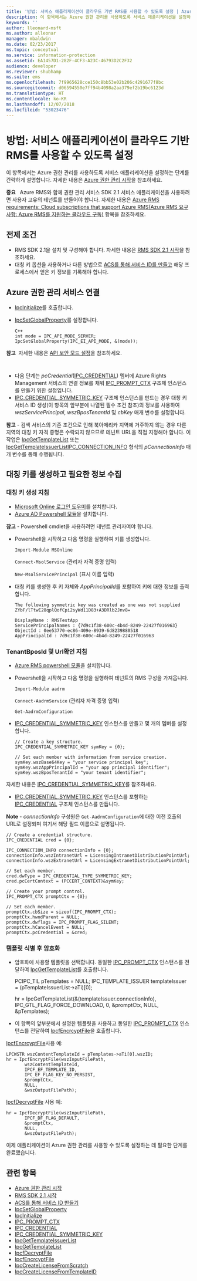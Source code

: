 ```yaml
---
title: '방법: 서비스 애플리케이션이 클라우드 기반 RMS를 사용할 수 있도록 설정 | Azure RMS'
description: 이 항목에서는 Azure 권한 관리를 사용하도록 서비스 애플리케이션을 설정하는 단계를 간략하게 설명합니다.
keywords: ''
author: lleonard-msft
ms.author: alleonar
manager: mbaldwin
ms.date: 02/23/2017
ms.topic: conceptual
ms.service: information-protection
ms.assetid: EA1457D1-282F-4CF3-A23C-46793D2C2F32
audience: developer
ms.reviewer: shubhamp
ms.suite: ems
ms.openlocfilehash: 7f9965628cce150c8bb53e02b206c4291677f8bc
ms.sourcegitcommit: d06594550e7ff94b4098a2aa379ef2b19bc6123d
ms.translationtype: HT
ms.contentlocale: ko-KR
ms.lasthandoff: 12/07/2018
ms.locfileid: "53023476"
---
```

# <a name="how-to-enable-your-service-application-to-work-with-cloud-based-rms"></a>방법: 서비스 애플리케이션이 클라우드 기반 RMS를 사용할 수 있도록 설정

이 항목에서는 Azure 권한 관리를 사용하도록 서비스 애플리케이션을 설정하는 단계를 간략하게 설명합니다. 자세한 내용은 [Azure 권한 관리 시작](https://technet.microsoft.com/library/jj585016.aspx)을 참조하세요.

**중요**   Azure RMS와 함께 권한 관리 서비스 SDK 2.1 서비스 애플리케이션을 사용하려면 사용자 고유의 테넌트를 만들어야 합니다. 자세한 내용은 [Azure RMS requirements: Cloud subscriptions that support Azure RMS(Azure RMS 요구 사항: Azure RMS를 지원하는 클라우드 구독)](../requirements.md) 항목을 참조하세요.

## <a name="prerequisites"></a>전제 조건

-   RMS SDK 2.1을 설치 및 구성해야 합니다. 자세한 내용은 [RMS SDK 2.1 시작](getting-started-with-ad-rms-2-0.md)을 참조하세요.
-   대칭 키 옵션을 사용하거나 다른 방법으로 [ACS를 통해 서비스 ID를 만들고](https://msdn.microsoft.com/library/gg185924.aspx) 해당 프로세스에서 얻은 키 정보를 기록해야 합니다.

## <a name="connecting-to-the-azure-rights-management-service"></a>Azure 권한 관리 서비스 연결

-   [IpcInitialize](https://msdn.microsoft.com/library/jj127295.aspx)를 호출합니다.
-   [IpcSetGlobalProperty](https://msdn.microsoft.com/library/hh535270.aspx)를 설정합니다.

        C++
        int mode = IPC_API_MODE_SERVER;
        IpcSetGlobalProperty(IPC_EI_API_MODE, &(mode));


  **참고**  자세한 내용은 [API 보안 모드 설정](setting-the-api-security-mode-api-mode.md)을 참조하세요.

     
-   다음 단계는 *pcCredential*([IPC\_CREDENTIAL](https://msdn.microsoft.com/library/hh535275.aspx)) 멤버에 Azure Rights Management 서비스의 연결 정보를 채워 [IPC\_PROMPT\_CTX](https://msdn.microsoft.com/library/hh535278.aspx) 구조체 인스턴스를 만들기 위한 설정입니다.
-   [IPC\_CREDENTIAL\_SYMMETRIC\_KEY](https://msdn.microsoft.com/library/dn133062.aspx) 구조체 인스턴스를 만드는 경우 대칭 키 서비스 ID 생성(이 항목의 앞부분에 나열된 필수 조건 참조)의 정보를 사용하여 *wszServicePrincipal*, *wszBposTenantId* 및 *cbKey* 매개 변수를 설정합니다.

**참고** - 검색 서비스의 기존 조건으로 인해 북아메리카 지역에 거주하지 않는 경우 다른 지역의 대칭 키 자격 증명은 수락되지 않으므로 테넌트 URL을 직접 지정해야 합니다. 이 작업은 [IpcGetTemplateList](https://msdn.microsoft.com/library/hh535267.aspx) 또는 [IpcGetTemplateIssuerList](https://msdn.microsoft.com/library/hh535266.aspx)[IPC\_CONNECTION\_INFO](https://msdn.microsoft.com/library/hh535274.aspx) 형식의 *pConnectionInfo* 매개 변수를 통해 수행됩니다.

## <a name="generate-a-symmetric-key-and-collect-the-needed-information"></a>대칭 키를 생성하고 필요한 정보 수집

### <a name="instructions-to-generate-a-symmetric-key"></a>대칭 키 생성 지침

-   [Microsoft Online 로그인 도우미](https://go.microsoft.com/fwlink/p/?LinkID=286152)를 설치합니다.
-   [Azure AD Powershell 모듈](https://bposast.vo.msecnd.net/MSOPMW/8073.4/amd64/AdministrationConfig-en.msi)을 설치합니다.

**참고** - Powershell cmdlet을 사용하려면 테넌트 관리자여야 합니다.

- Powershell을 시작하고 다음 명령을 실행하여 키를 생성합니다.

    `Import-Module MSOnline`

    `Connect-MsolService` (관리자 자격 증명 입력)

    `New-MsolServicePrincipal` (표시 이름 입력)

- 대칭 키를 생성한 후 키 자체와 *AppPrincipalId*를 포함하여 키에 대한 정보를 출력합니다.

      The following symmetric key was created as one was not supplied
      ZYbF/lTtwE28qplQofCpi2syWd11D83+A3DRlb2Jnv8=

      DisplayName : RMSTestApp
      ServicePrincipalNames : {7d9c1f38-600c-4b4d-8249-22427f016963}
      ObjectId : 0ee53770-ec86-409e-8939-6d8239880518
      AppPrincipalId : 7d9c1f38-600c-4b4d-8249-22427f016963


### <a name="instructions-to-find-out-tenantbposid-and-urls"></a>**TenantBposId** 및 **Url**확인 지침

-   [Azure RMS powershell 모듈](https://technet.microsoft.com/library/jj585012.aspx)을 설치합니다.
-   Powershell을 시작하고 다음 명령을 실행하여 테넌트의 RMS 구성을 가져옵니다.

    `Import-Module aadrm`

    `Connect-AadrmService` (관리자 자격 증명 입력)

    `Get-AadrmConfiguration`


- [IPC\_CREDENTIAL\_SYMMETRIC\_KEY](https://msdn.microsoft.com/library/dn133062.aspx) 인스턴스를 만들고 몇 개의 멤버를 설정합니다.

      // Create a key structure.
      IPC_CREDENTIAL_SYMMETRIC_KEY symKey = {0};

      // Set each member with information from service creation.
      symKey.wszBase64Key = "your service principal key";
      symKey.wszAppPrincipalId = "your app principal identifier";
      symKey.wszBposTenantId = "your tenant identifier";


자세한 내용은 [IPC\_CREDENTIAL\_SYMMETRIC\_KEY](https://msdn.microsoft.com/library/dn133062.aspx)를 참조하세요.

-   [IPC\_CREDENTIAL\_SYMMETRIC\_KEY](https://msdn.microsoft.com/library/dn133062.aspx) 인스턴스를 포함하는 [IPC\_CREDENTIAL](https://msdn.microsoft.com/library/hh535275.aspx) 구조체 인스턴스를 만듭니다.

**Note** - *connectionInfo* 구성원은 `Get-AadrmConfiguration`에 대한 이전 호출의 URL로 설정되며 여기서 해당 필드 이름으로 설명됩니다.

    // Create a credential structure.
    IPC_CREDENTIAL cred = {0};

    IPC_CONNECTION_INFO connectionInfo = {0};
    connectionInfo.wszIntranetUrl = LicensingIntranetDistributionPointUrl;
    connectionInfo.wszExtranetUrl = LicensingExtranetDistributionPointUrl;

    // Set each member.
    cred.dwType = IPC_CREDENTIAL_TYPE_SYMMETRIC_KEY;
    cred.pcCertContext = (PCCERT_CONTEXT)&symKey;

    // Create your prompt control.
    IPC_PROMPT_CTX promptCtx = {0};

    // Set each member.
    promptCtx.cbSize = sizeof(IPC_PROMPT_CTX);
    promptCtx.hwndParent = NULL;
    promptCtx.dwflags = IPC_PROMPT_FLAG_SILENT;
    promptCtx.hCancelEvent = NULL;
    promptCtx.pcCredential = &cred;

### <a name="identify-a-template-and-then-encrypt"></a>템플릿 식별 후 암호화

-   암호화에 사용할 템플릿을 선택합니다.
    동일한 [IPC\_PROMPT\_CTX](https://msdn.microsoft.com/library/hh535278.aspx) 인스턴스를 전달하여 [IpcGetTemplateList](https://msdn.microsoft.com/library/hh535267.aspx)를 호출합니다.


    PCIPC_TIL pTemplates = NULL; IPC_TEMPLATE_ISSUER templateIssuer = (pTemplateIssuerList->aTi)[0];

    hr = IpcGetTemplateList(&(templateIssuer.connectionInfo),        IPC_GTL_FLAG_FORCE_DOWNLOAD,        0,        &promptCtx,        NULL,        &pTemplates);


-   이 항목의 앞부분에서 설명한 템플릿을 사용하고 동일한 [IPC\_PROMPT\_CTX](https://msdn.microsoft.com/library/hh535278.aspx) 인스턴스를 전달하여 [IpcfEncrcyptFile](https://msdn.microsoft.com/library/dn133059.aspx)을 호출합니다.

[IpcfEncrcyptFile](https://msdn.microsoft.com/library/dn133059.aspx)사용 예:

    LPCWSTR wszContentTemplateId = pTemplates->aTi[0].wszID;
    hr = IpcfEncryptFile(wszInputFilePath,
           wszContentTemplateId,
           IPCF_EF_TEMPLATE_ID,
           IPC_EF_FLAG_KEY_NO_PERSIST,
           &promptCtx,
           NULL,
           &wszOutputFilePath);

[IpcfDecryptFile](https://msdn.microsoft.com/library/dn133058.aspx) 사용 예:

    hr = IpcfDecryptFile(wszInputFilePath,
           IPCF_DF_FLAG_DEFAULT,
           &promptCtx,
           NULL,
           &wszOutputFilePath);

이제 애플리케이션이 Azure 권한 관리를 사용할 수 있도록 설정하는 데 필요한 단계를 완료했습니다.

## <a name="related-topics"></a>관련 항목

* [Azure 권한 관리 시작](https://technet.microsoft.com/library/jj585016.aspx)
* [RMS SDK 2.1 시작](getting-started-with-ad-rms-2-0.md)
* [ACS를 통해 서비스 ID 만들기](https://msdn.microsoft.com/library/gg185924.aspx)
* [IpcSetGlobalProperty](https://msdn.microsoft.com/library/hh535270.aspx)
* [IpcInitialize](https://msdn.microsoft.com/library/jj127295.aspx)
* [IPC\_PROMPT\_CTX](https://msdn.microsoft.com/library/hh535278.aspx)
* [IPC\_CREDENTIAL](https://msdn.microsoft.com/library/hh535275.aspx)
* [IPC\_CREDENTIAL\_SYMMETRIC\_KEY](https://msdn.microsoft.com/library/dn133062.aspx)
* [IpcGetTemplateIssuerList](https://msdn.microsoft.com/library/hh535266.aspx)
* [IpcGetTemplateList](https://msdn.microsoft.com/library/hh535267.aspx)
* [IpcfDecryptFile](https://msdn.microsoft.com/library/dn133058.aspx)
* [IpcfEncrcyptFile](https://msdn.microsoft.com/library/dn133059.aspx)
* [IpcCreateLicenseFromScratch](https://msdn.microsoft.com/library/hh535256.aspx)
* [IpcCreateLicenseFromTemplateID](https://msdn.microsoft.com/library/hh535257.aspx)
